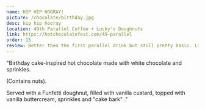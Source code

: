 ```yaml
---
name: HIP HIP HOORAY!
picture: /chocolate/birthday.jpg
desc: hip hip hooray
location: 49th Parallel Coffee + Lucky's Doughnuts
link: https://hotchocolatefest.com/49-parallel
order: 15
review: Better then the first parallel drink but still pretty basic. Liked the cake bark though!
---
```


"Birthday cake-inspired hot chocolate made with white chocolate and sprinkles.

(Contains nuts).

Served with a Funfetti doughnut, filled with vanilla custard, topped with vanilla buttercream, sprinkles and "cake bark" ."
